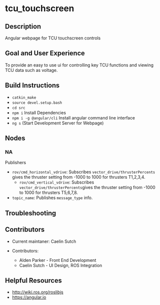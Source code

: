# tcu_touchscreen

## Description

Angular webpage for TCU touchscreen controls

## Goal and User Experience

To provide an easy to use ui for controlling key TCU functions and viewing TCU data such as voltage.

## Build Instructions

* `catkin_make`
* `source devel.setup.bash`
* `cd src`
* `npm i` Install Dependencies
* `npm i -g @angular/cli` Install angular command line interface
* `ng s` (Start Development Server for Webpage)

## Nodes

### NA

Publishers

* `rov/cmd_horizontal_vdrive`:
  Subscribes `vector_drive/thrusterPercents` gives the thruster setting from -1000 to 1000 for thrusters T1,2,3,4.
  * `rov/cmd_vertical_vdrive`:
  Subscribes `vector_drive/thrusterPercents`gives the thruster setting from -1000 to 1000 for thrusters T5,6,7,8.
* `topic_name`:
  Publishes `message_type` info.

## Troubleshooting

## Contributors

* Current maintaner: Caelin Sutch

* Contributors:
  * Alden Parker - Front End Development
  * Caelin Sutch - UI Design, ROS Integration

## Helpful Resources

* http://wiki.ros.org/roslibjs
* https://angular.io